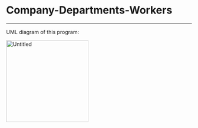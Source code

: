 # Company-Departments-Workers

***
UML diagram of this program:

<img width="223" alt="Untitled" src="https://github.com/gulsoy83/Company-Departments-Workers/assets/46426033/250b39b5-b2f5-4b19-9aaa-8541af8cc6d3">
